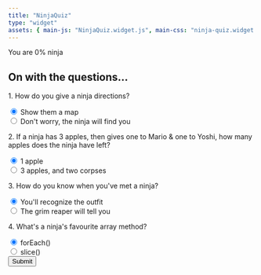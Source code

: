 ```yaml
---
title: "NinjaQuiz"
type: "widget"
assets: { main-js: "NinjaQuiz.widget.js", main-css: "ninja-quiz.widget.css" }
---
```


<div data-js-widget="NinjaQuiz">
  <link rel="stylesheet" href="https://stackpath.bootstrapcdn.com/bootstrap/4.3.1/css/bootstrap.min.css" integrity="sha384-ggOyR0iXCbMQv3Xipma34MD+dH/1fQ784/j6cY/iJTQUOhcWr7x9JvoRxT2MZw1T" crossorigin="anonymous">

  <!-- result section -->
  <div class="result py-4 d-none bg-light text-center">
    <div class="container lead">
      <p>You are <span class="text-primary display-4 p-3">0%</span> ninja</p>
    </div>
  </div>

  <!-- quiz section -->
  <div class="quiz py-4 bg-primary">
    <div class="container">
      <h2 class="my-5 text-white">On with the questions...</h2>
      <form class="quiz-form text-light">
        <div class="my-5">
          <p class="lead font-weight-normal">1. How do you give a ninja directions?</p>
          <div class="form-check my-2 text-white-50">
            <input type="radio" name="q1" value="A" checked>
            <label class="form-check-label">Show them a map</label>
          </div>
          <div class="form-check my-2 text-white-50">
            <input type="radio" name="q1" value="B">
            <label class="form-check-label">Don't worry, the ninja will find you</label>
          </div>
        </div>
        <div class="my-5">
          <p class="lead font-weight-normal">2. If a ninja has 3 apples, then gives one to Mario & one to Yoshi, how many apples does the ninja have left?</p>
          <div class="form-check my-2 text-white-50">
            <input type="radio" name="q2" value="A" checked>
            <label class="form-check-label">1 apple</label>
          </div>
          <div class="form-check my-2 text-white-50">
            <input type="radio" name="q2" value="B">
            <label class="form-check-label">3 apples, and two corpses</label>
          </div>
        </div>
        <div class="my-5">
          <p class="lead font-weight-normal">3. How do you know when you've met a ninja?</p>
          <div class="form-check my-2 text-white-50">
            <input type="radio" name="q3" value="A" checked>
            <label class="form-check-label">You'll recognize the outfit</label>
          </div>
          <div class="form-check my-2 text-white-50">
            <input type="radio" name="q3" value="B">
            <label class="form-check-label">The grim reaper will tell you</label>
          </div>
        </div>
        <div class="my-5">
          <p class="lead font-weight-normal">4. What's a ninja's favourite array method?</p>
          <div class="form-check my-2 text-white-50">
            <input type="radio" name="q4" value="A" checked>
            <label class="form-check-label">forEach()</label>
          </div>
          <div class="form-check my-2 text-white-50">
            <input type="radio" name="q4" value="B">
            <label class="form-check-label">slice()</label>
          </div>
        </div>
        <div class="text-center">
          <input type="submit" class="btn btn-light">
        </div>
      </form>
    </div>
  </div>
</div>
